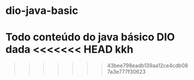 # dio-java-basic
Todo conteúdo do java básico DIO
dada
<<<<<<< HEAD
kkh
=======
>>>>>>> 43bee798eadb139aa12ce4cdb087a3e777f30623
